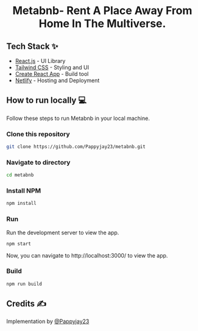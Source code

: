 <div align="center">
	<h1> Metabnb- Rent A Place Away From Home In The Multiverse.</h1>
</div>

## Tech Stack ✨

- [React.js](https://reactjs.org/) - UI Library
- [Tailwind CSS](https://tailwindcss.com/) - Styling and UI
- [Create React App](https://create-react-app.dev/) - Build tool
- [Netlify](https://www.netlify.com/) - Hosting and Deployment

## How to run locally 💻

Follow these steps to run Metabnb in your local machine.

### Clone this repository

```bash
git clone https://github.com/Pappyjay23/metabnb.git
```

### Navigate to directory

```bash
cd metabnb
```

### Install NPM

```bash
npm install
```

### Run

Run the development server to view the app.

```bash
npm start
```

Now, you can navigate to http://localhost:3000/ to view the app.

### Build

```bash
npm run build
```

## Credits ✍

Implementation by [@Pappyjay23](https://github.com/Pappyjay23)
